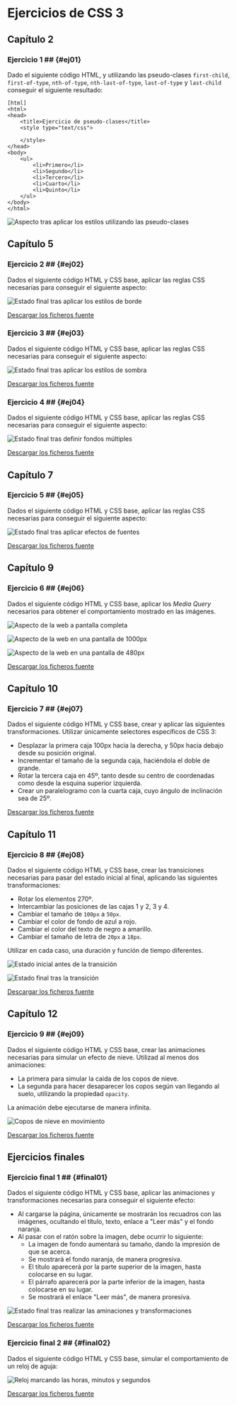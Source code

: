 # Ejercicios de CSS 3

## Capítulo 2

### Ejercicio 1 ## {#ej01}

Dado el siguiente código HTML, y utilizando las pseudo-clases `first-child`, `first-of-type`, `nth-of-type`, `nth-last-of-type`, `last-of-type` y `last-child` conseguir el siguiente resultado:

    [html]
    <html>
    <head>
        <title>Ejercicio de pseudo-clases</title>
        <style type="text/css">
            
        </style>
    </head>
    <body>
        <ul>
            <li>Primero</li>
            <li>Segundo</li>
            <li>Tercero</li>
            <li>Cuarto</li>
            <li>Quinto</li>
        </ul>
    </body>
    </html>

![Aspecto tras aplicar los estilos utilizando las pseudo-clases](cap12/ej01.png)

## Capítulo 5

### Ejercicio 2 ## {#ej02}

Dados el siguiente código HTML y CSS base, aplicar las reglas CSS necesarias para conseguir el siguiente aspecto:

![Estado final tras aplicar los estilos de borde](cap12/ej06.png)

[Descargar los ficheros fuente](snippets/cap12/ej06.html)

### Ejercicio 3 ## {#ej03}

Dados el siguiente código HTML y CSS base, aplicar las reglas CSS necesarias para conseguir el siguiente aspecto:

![Estado final tras aplicar los estilos de sombra](cap12/ej07.png)

[Descargar los ficheros fuente](snippets/cap12/ej07.html)

### Ejercicio 4 ## {#ej04}

Dados el siguiente código HTML y CSS base, aplicar las reglas CSS necesarias para conseguir el siguiente aspecto:

![Estado final tras definir fondos múltiples](cap12/ej08.png)

[Descargar los ficheros fuente](snippets/cap12/ej08.zip)

## Capítulo 7

### Ejercicio 5 ## {#ej05}

Dados el siguiente código HTML y CSS base, aplicar las reglas CSS necesarias para conseguir el siguiente aspecto:

![Estado final tras aplicar efectos de fuentes](cap12/ej09.png)

[Descargar los ficheros fuente](snippets/cap12/ej09.html)

## Capítulo 9

### Ejercicio 6 ## {#ej06}

Dados el siguiente código HTML y CSS base, aplicar los *Media Query* necesarios para obtener el comportamiento mostrado en las imágenes.

![Aspecto de la web a pantalla completa](cap12/ej0201.png)

![Aspecto de la web en una pantalla de 1000px](cap12/ej0202.png)

![Aspecto de la web en una pantalla de 480px](cap12/ej0203.png)

[Descargar los ficheros fuente](snippets/cap12/ej02.zip)

## Capítulo 10

### Ejercicio 7 ## {#ej07}

Dados el siguiente código HTML y CSS base, crear y aplicar las siguientes transformaciones. Utilizar únicamente selectores específicos de CSS 3:

* Desplazar la primera caja 100px hacia la derecha, y 50px hacia debajo desde su posición original.
* Incrementar el tamaño de la segunda caja, haciéndola el doble de grande.
* Rotar la tercera caja en 45º, tanto desde su centro de coordenadas como desde la esquina superior izquierda.
* Crear un paralelogramo con la cuarta caja, cuyo ángulo de inclinación sea de 25º.

[Descargar los ficheros fuente](snippets/cap12/ej04.html)

## Capítulo 11

### Ejercicio 8 ## {#ej08}

Dados el siguiente código HTML y CSS base, crear las transiciones necesarias para pasar del estado inicial al final, aplicando las siguientes transformaciones:

* Rotar los elementos 270º.
* Intercambiar las posiciones de las cajas 1 y 2, 3 y 4.
* Cambiar el tamaño de `100px` a `50px`.
* Cambiar el color de fondo de azul a rojo.
* Cambiar el color del texto de negro a amarillo.
* Cambiar el tamaño de letra de `20px` a `18px`.

Utilizar en cada caso, una duración y función de tiempo diferentes.

![Estado inicial antes de la transición](cap12/ej0501.png)

![Estado final tras la transición](cap12/ej0502.png)

[Descargar los ficheros fuente](snippets/cap12/ej05.html)

## Capítulo 12

### Ejercicio 9 ## {#ej09}

Dados el siguiente código HTML y CSS base, crear las animaciones necesarias para simular un efecto de nieve. Utilizad al menos dos animaciones:

* La primera para simular la caida de los copos de nieve.
* La segunda para hacer desaparecer los copos según van llegando al suelo, utilizando la propiedad `opacity`.

La animación debe ejecutarse de manera infinita.

![Copos de nieve en movimiento](cap12/ej03.png)

[Descargar los ficheros fuente](snippets/cap12/ej03.zip)

## Ejercicios finales

### Ejercicio final 1 ## {#final01}

Dados el siguiente código HTML y CSS base, aplicar las animaciones y transformaciones necesarias para conseguir el siguiente efecto:

* Al cargarse la página, únicamente se mostrarán los recuadros con las imágenes, ocultando el título, texto, enlace a "Leer más" y el fondo naranja.
* Al pasar con el ratón sobre la imagen, debe ocurrir lo siguiente:
    * La imagen de fondo aumentará su tamaño, dando la impresión de que se acerca.
    * Se mostrará el fondo naranja, de manera progresiva.
    * El título aparecerá por la parte superior de la imagen, hasta colocarse en su lugar.
    * El párrafo aparecerá por la parte inferior de la imagen, hasta colocarse en su lugar.
    * Se mostrará el enlace "Leer más", de manera proresiva.

![Estado final tras realizar las aminaciones y transformaciones](final/final01.png)

[Descargar los ficheros fuente](snippets/final/final01.zip)

### Ejercicio final 2 ## {#final02}

Dados el siguiente código HTML y CSS base, simular el comportamiento de un reloj de aguja:

![Reloj marcando las horas, minutos y segundos](final/final02.png)

[Descargar los ficheros fuente](snippets/final/final02.zip)